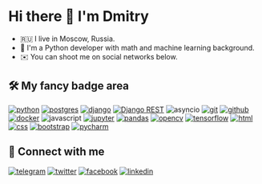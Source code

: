# Hi there 👋 I'm Dmitry

- 🇷🇺 I live in Moscow, Russia.
- 🐍 I'm a Python developer with math and machine learning background.
- ✉️ You can shoot me on social networks below.

## 🛠 My fancy badge area

[![python](https://img.shields.io/badge/python%20-%23255074.svg?&style=for-the-badge&logo=python&logoColor=white)](https://www.python.org) [![postgres](https://img.shields.io/badge/postgres-%23316192.svg?&style=for-the-badge&logo=postgresql&logoColor=white)](https://www.postgresql.org) [![django](https://img.shields.io/badge/django%20-%23092E20.svg?&style=for-the-badge&logo=django&logoColor=white)](https://www.djangoproject.com) [![Django REST](https://img.shields.io/badge/DJANGO-REST-ff1709?style=for-the-badge&logo=django&logoColor=white&color=ff1709&labelColor=gray)](https://www.django-rest-framework.org/) ![asyncio](https://img.shields.io/badge/asyncio-%2300BAFF.svg?&style=for-the-badge&logo=python&logoColor=white) [![git](https://img.shields.io/badge/git%20-%23F05033.svg?&style=for-the-badge&logo=git&logoColor=white)](https://git-scm.com) [![github](https://img.shields.io/badge/github%20-%23000408.svg?&style=for-the-badge&logo=github&logoColor=white)](https://github.com/lulzseq) [![docker](https://img.shields.io/badge/docker-%232496ED.svg?&style=for-the-badge&logo=docker&logoColor=white)](https://www.docker.com) ![javascript](https://img.shields.io/badge/javascript%20-%23323330.svg?&style=for-the-badge&logo=javascript&logoColor=%23F7DF1E) [![jupyter](https://img.shields.io/badge/Jupyter%20-%23F37626.svg?&style=for-the-badge&logo=Jupyter&logoColor=white)](https://jupyter.org) [![pandas](https://img.shields.io/badge/pandas%20-%23150458.svg?&style=for-the-badge&logo=pandas&logoColor=white)](https://pandas.pydata.org) [![opencv](https://img.shields.io/badge/Opencv-redgreen?&style=for-the-badge&logo=opencv&logoColor=white)](https://opencv.org) [![tensorflow](https://img.shields.io/badge/tensorflow%20-%23FF9002?&style=for-the-badge&logo=tensorflow&logoColor=white)](https://www.tensorflow.org) [![html](https://img.shields.io/badge/html%20-%23E34F26.svg?&style=for-the-badge&logo=html5&logoColor=white)](https://www.w3schools.com/html) [![css](https://img.shields.io/badge/CSS%20-%23264DE4.svg?&style=for-the-badge&logo=CSS3&logoColor=white)](https://www.w3schools.com/css) [![bootstrap](https://img.shields.io/badge/bootstrap%20-%238814FC.svg?&style=for-the-badge&logo=bootstrap&logoColor=white)](https://getbootstrap.com) [![pycharm](https://img.shields.io/badge/pycharm-%237CE46F.svg?&style=for-the-badge&logo=pycharm&logoColor=black)](https://www.jetbrains.com/pycharm)

## 🤝 Connect with me

[![telegram](https://img.shields.io/badge/telegram%20-%2326A4E3.svg?&style=for-the-badge&logo=telegram&logoColor=white)](https://t.me/lulzseq) [![twitter](https://img.shields.io/badge/twitter%20-%231B9BF0.svg?&style=for-the-badge&logo=twitter&logoColor=white)](https://twitter.com/lulzseq) [![facebook](https://img.shields.io/badge/facebook%20-%230B83ED.svg?&style=for-the-badge&logo=facebook&logoColor=white)](https://www.facebook.com/dmitrykuznetsovx) [![linkedin](https://img.shields.io/badge/linkedin%20-%230077B5.svg?&style=for-the-badge&logo=linkedin&logoColor=white)](https://www.linkedin.com/in/dmitrykuznetsov/)

[//]: # (## ![]&#40;https://assets.leetcode.com/static_assets/public/icons/favicon-32x32.png&#41; LeetCode fun)

[//]: # ([![KnlnKS's LeetCode stats]&#40;https://leetcode-stats-six.vercel.app/api?username=lulzseq&theme=dark&#41;]&#40;https://github.com/KnlnKS/leetcode-stats&#41;)

[//]: # ([![GitHub Streak]&#40;https://github-readme-streak-stats.herokuapp.com?user=lulzseq&theme=dark&hide_border=true&date_format=M%20j%5B%2C%20Y%5D&#41;]&#40;https://git.io/streak-stats&#41;)
